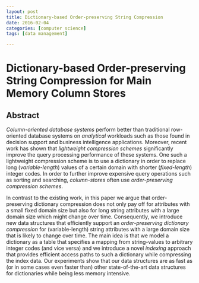 ```yaml
---
layout: post
title: Dictionary-based Order-preserving String Compression 
date: 2016-02-04
categories: [computer science]
tags: [data management]

---
```



# Dictionary-based Order-preserving String Compression for Main Memory Column Stores

## Abstract

*Column-oriented database systems* perform better than traditional row-oriented database systems on *analytical* workloads such as those found in decision support and business intelligence applications. Moreover, recent work has shown that *lightweight compression schemes* significantly improve the query processing performance of these systems. One such a lightweight compression scheme is to use a dictionary in order to replace long (*variable-length*) values of a certain domain with shorter (*fixed-length*) integer codes. In order to further improve expensive query operations such as sorting and searching, *column-stores* often use *order-preserving compression schemes*.
In contrast to the existing work, in this paper we argue that order-preserving dictionary compression does not only pay off for attributes with a small fixed domain size but also for long string attributes with a large domain size which might change over time. Consequently, we introduce new data structures that efficiently support an *order-preserving dictionary compression* for (variable-length) string attributes with a large domain size that is likely to change over time. The main idea is that we model a dictionary as a table that specifies a mapping from string-values to arbitrary integer codes (and vice versa) and we introduce a novel *indexing* approach that provides efficient access paths to such a dictionary while compressing the index data. Our experiments show that our data structures are as fast as (or in some cases even faster than) other state-of-the-art data structures for dictionaries while being less memory intensive.